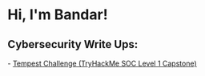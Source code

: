 <h1>Hi, I'm Bandar!</h1>

<h2>Cybersecurity Write Ups:</h2>
 - <a href="https://github.com/bandarbb/Tempest/tree/main">Tempest Challenge (TryHackMe SOC Level 1 Capstone)</a>

<!---

- 👋 Hi, I’m @bandarbb
- 👀 I’m interested in ...
- 🌱 I’m currently learning ...
- 💞️ I’m looking to collaborate on ...
- 📫 How to reach me ...
- 😄 Pronouns: ...
- ⚡ Fun fact: ...


bandarbb/bandarbb is a ✨ special ✨ repository because its `README.md` (this file) appears on your GitHub profile.
You can click the Preview link to take a look at your changes.
--->
